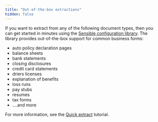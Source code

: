 ```yaml
---
title: "Out-of-the-box extractions"
hidden: false
---
```



If you want to extract from any of the following document types, then you can get started in minutes using the [Sensible configuration library](https://github.com/sensible-hq/sensible-configuration-library). The library provides out-of-the-box support for common business forms:

- auto policy declaration pages
- balance sheets
- bank statements
- closing disclosures
- credit card statements
- driers licenses
- explanation of benefits
- loss runs
- pay stubs
- resumes
- tax forms
- ....and more

For more information, see the [Quick extract](doc:excel) tutorial.
